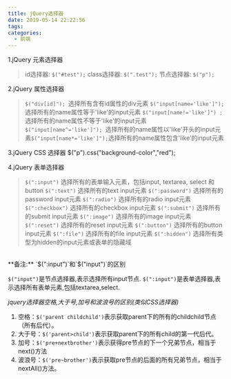 ```yaml
---
title: jQuery选择器
date: 2019-05-14 22:22:56
tags:
categories:
  - 前端
---
```

1.jQuery 元素选择器

>id选择器:  `$("#test");`
class选择器: `$(".test");`
节点选择器: `$("p");`

2.jQuery 属性选择器
>`$("div[id]"); `选择所有含有id属性的div元素
`$("input[name='like']"); `选择所有的name属性等于'like'的input元素
`$("input[name!='like']") ;`选择所有的name属性不等于'like'的input元素
`$("input[name^='like']"); `选择所有的name属性以'like'开头的input元素 ​
`$("input[name*='like']");`选择所有的name属性包含'like'的input元素

3.jQuery CSS 选择器
$("p").css("background-color","red");

4.jQuery 表单选择器
>`$(":input")` 选择所有的表单输入元素，包括input, textarea, select 和 button 
`$(":text")` 选择所有的text input元素 
`$(":password")` 选择所有的password input元素 
`$(":radio")` 选择所有的radio input元素 
`$(":checkbox")` 选择所有的checkbox input元素 
`$(":submit")` 选择所有的submit input元素 
`$(":image")` 选择所有的image input元素 
`$(":reset")` 选择所有的reset input元素 
`$(":button")` 选择所有的button input元素 
`$(":file")` 选择所有的file input元素 
`$(":hidden")` 选择所有类型为hidden的input元素或表单的隐藏域 
<br>
**备注:**
`$(":input")`和`$("input")`的区别

`$("input")`是节点选择器,表示选择所有input节点.
`$(":input")`是表单选择器,表示选择所有表单元素,包括textarea,select.

*jquery选择器空格,大于号,加号和波浪号的区别(类似CSS选择器)*
1. 空格：`$('parent childchild')`表示获取parent下的所有的childchild节点（所有后代）。
2. 大于号：`$('parent>child')`表示获取parent下的所有child的第一代后代。
3. 加号：`$('pre+nextbrother')`表示获得pre节点的下一个兄弟节点，相当于next()方法
4. 波浪号：`$('pre~brother')`表示获取pre节点的后面的所有兄弟节点，相当于nextAll()方法。
